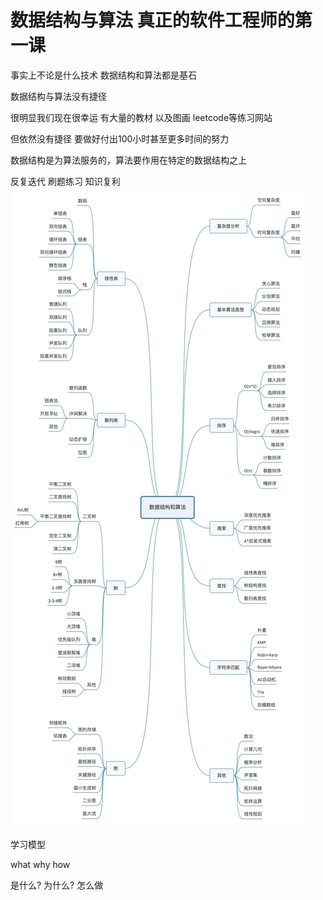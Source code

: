 #  数据结构与算法 真正的软件工程师的第一课
 事实上不论是什么技术 数据结构和算法都是基石

数据结构与算法没有捷径

很明显我们现在很幸运 有大量的教材 以及图画 leetcode等练习网站

但依然没有捷径 要做好付出100小时甚至更多时间的努力

数据结构是为算法服务的，算法要作用在特定的数据结构之上

反复迭代 刷题练习 知识复利
![img.png](static/img.png)

学习模型

what why how

是什么? 为什么? 怎么做